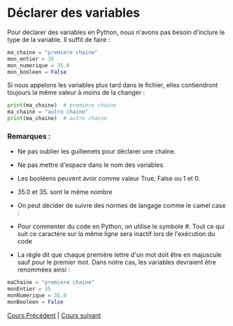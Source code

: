 # Déclarer des variables

Pour déclarer des variables en Python, nous n'avons pas besoin d’inclure le type de la variable. Il suffit de faire :

```python
ma_chaine = "premiere chaine"
mon_entier = 35
mon_numerique = 35.0 
mon_booleen = False
```

Si nous appelons les variables plus tard dans le fichier, elles contiendront toujours la même valeur à moins de la changer :

```python
print(ma_chaine)  # premiere chaine
ma_chaine = "autre chaine"
print(ma_chaine)  # autre chaine
```

### Remarques :

- Ne pas oublier les guillemets pour déclarer une chaîne.
- Ne pas mettre d'espace dans le nom des variables.
- Les booléens peuvent avoir comme valeur True, False ou 1 et 0.
- 35.0 et 35. sont le même nombre
- On peut décider de suivre des normes de langage comme le camel case :
- Pour commenter du code en Python, on utilise le symbole #. Tout ce qui suit ce caractère sur la même ligne sera inactif lors de l'exécution du code

- La règle dit que chaque première lettre d'un mot doit être en majuscule sauf pour le premier mot.
Dans notre cas, les variables devraient être renommées ainsi :

```python 
maChaine = "premiere chaine"
monEntier = 35
monNumerique = 35.0
monBooleen = False
```
[Cours Précédent](../Cours/1_Les%20types%20simples.md) | 
[Cours suivant](../Cours/3_Operations.md)
